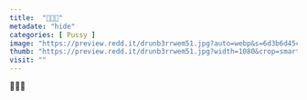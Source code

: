 ```yaml
---
title:  "🤗💦💦"
metadate: "hide"
categories: [ Pussy ]
image: "https://preview.redd.it/drunb3rrwem51.jpg?auto=webp&s=6d3b6d45c0f984c9e5f2515b179f863091f5eba4"
thumb: "https://preview.redd.it/drunb3rrwem51.jpg?width=1080&crop=smart&auto=webp&s=3cb5334c4db4269ae3664d9e3a0d8d056ed04ebb"
visit: ""
---
```

🤗💦💦
